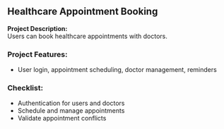 ## Healthcare Appointment Booking

**Project Description:**  
Users can book healthcare appointments with doctors.

### Project Features:
- User login, appointment scheduling, doctor management, reminders

### Checklist:
- Authentication for users and doctors
- Schedule and manage appointments
- Validate appointment conflicts

